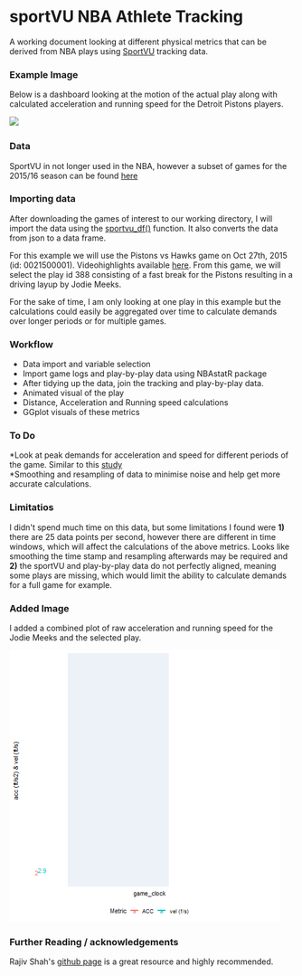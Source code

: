 # sportVU NBA Athlete Tracking

A working document looking at different physical metrics that can be derived from NBA plays using [SportVU](https://www.nbastuffer.com/analytics101/sportvu-data/) tracking data. 

### Example Image

Below is a dashboard looking at the motion of the actual play along with calculated acceleration and running speed for the Detroit Pistons players. 

![](play.gif)  

### Data

SportVU in not longer used in the NBA, however a subset of games for the 2015/16 season can be found [here](https://github.com/linouk23/NBA-Player-Movements/tree/master/data/2016.NBA.Raw.SportVU.Game.Logs)

### Importing data

After downloading the games of interest to our working directory, I will import the data using the [sportvu_df()](https://rdrr.io/github/imadmali/NBAsportvu/man/sportvu_df.html) function. It also converts the data from json to a data frame. 

For this example we will use the Pistons vs Hawks game on Oct 27th, 2015 (id: 0021500001). Videohighlights available [here](https://www.youtube.com/watch?v=dNtmLm5D7dI). From this game, we will select the play id 388 consisting of a fast break for the Pistons resulting in a driving layup by Jodie Meeks.

For the sake of time, I am only looking at one play in this example but the calculations could easily be aggregated over time to calculate demands over longer periods or for multiple games.

### Workflow

* Data import and variable selection
* Import game logs and play-by-play data using NBAstatR package
* After tidying up the data, join the tracking and play-by-play data.
* Animated visual of the play
* Distance, Acceleration and Running speed calculations
* GGplot visuals of these metrics

### To Do

*Look at peak demands for acceleration and speed for different periods of the game. Similar to this [study](https://pubmed.ncbi.nlm.nih.gov/26023738/)  
*Smoothing and resampling of data to minimise noise and help get more accurate calculations.

### Limitatios

I didn't spend much time on this data, but some limitations I found were **1)** there are 25 data points per second, however there are different in time windows, which will affect the calculations of the above metrics. Looks like smoothing the time stamp and resampling afterwards may be required and **2)** the sportVU and play-by-play data do not perfectly aligned, meaning some plays are missing, which would limit the ability to calculate demands for a full game for example.

### Added Image

I added a combined plot of raw acceleration and running speed for the Jodie Meeks and the selected play.

![](combined.gif)

### Further Reading / acknowledgements

Rajiv Shah's [github page](https://github.com/rajshah4) is a great resource and highly recommended.


